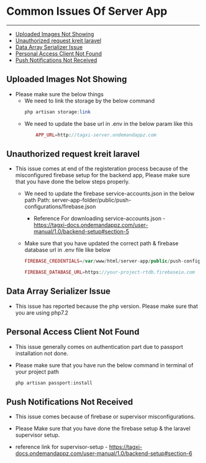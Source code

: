 # Common Issues Of Server App

---

- [Uploaded Images Not Showing](#showing-image-issue)
- [Unauthorized request kreit laravel](#kreit-laravel)
- [Data Array Serializer Issue](#serializer-issue)
- [Personal Access Client Not Found](#access-client-issue)
- [Push Notifications Not Received](#push-notification-issue)

<a name="showing-image-issue"></a>
## Uploaded Images Not Showing

* Please make sure the below things
	* We need to link the storage by the below command
		```php
		php artisan storage:link
		```
	* We need to update the base url in .env in the below param like this
		```php
			APP_URL=http://tagxi-server.ondemandappz.com
		```


	
<a name="kreit-laravel"></a>
## Unauthorized request kreit laravel

* This issue comes at end of the registeration process because of the misconfigured firebase setup for the backend app, Please make sure that you have done the below steps properly.

	* We need to update the firebase service-accounts.json in the below path
		Path: server-app-folder/public/push-configurations/firebase.json

		* Reference For downloading service-accounts.json - https://tagxi-docs.ondemandappz.com/user-manual/1.0/backend-setup#section-5

	* Make sure that you have updated the correct path & firebase database url in .env file like below
		```php
		FIREBASE_CREDENTIALS=/var/www/html/server-app/public/push-configurations/firebase.json

		FIREBASE_DATABASE_URL=https://your-project-rtdb.firebaseio.com
		```



<a name="serializer-issue"></a>
## Data Array Serializer Issue

* This issue has reported because the php version. Please make sure that you are using php7.2



<a name="access-client-issue"></a>
## Personal Access Client Not Found

* This issue generally comes on authentication part due to passport installation not done.

* Please make sure that you have run the below command in terminal of your project path
	
	```php
	php artisan passport:install
	```


<a name="push-notification-issue"></a>
## Push Notifications Not Received

* This issue comes because of firebase or supervisor misconfigurations.

* Please Make sure that you have done the firebase setup & the laravel supervisor setup.

* reference link for supervisor-setup - https://tagxi-docs.ondemandappz.com/user-manual/1.0/backend-setup#section-6

